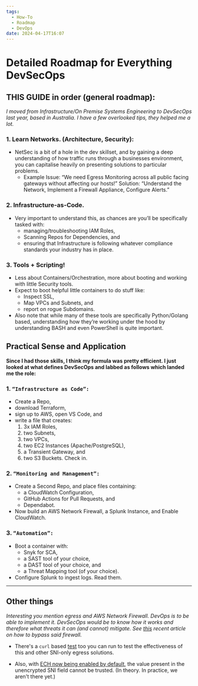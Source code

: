 ```yaml
---
tags:
  - How-To
  - Roadmap
  - DevOps
date: 2024-04-17T16:07
---
```

<!-- 2024-04-17-1607 (April 17, 2024 04:07:15 PM) -->

# Detailed Roadmap for Everything DevSecOps

## **THIS GUIDE in order (general roadmap):**

*I moved from Infrastructure/On Premise Systems Engineering to DevSecOps last year, based in Australia. I have a few overlooked tips, they helped me a lot.*
 
### 1. Learn Networks. (Architecture, Security): 
- NetSec is a bit of a hole in the dev skillset, and by gaining a deep understanding of how traffic runs through a businesses environment, you can capitalise heavily on presenting solutions to particular problems. 
  - Example Issue: “We need Egress Monitoring across all public facing gateways without affecting our hosts!” Solution: “Understand the Network, Implement a Firewall Appliance, Configure Alerts.”

### 2. Infrastructure-as-Code. 
- Very important to understand this, as chances are you’ll be specifically tasked with: 
  - managing/troubleshooting IAM Roles, 
  - Scanning Repos for Dependencies, and 
  - ensuring that Infrastructure is following whatever compliance standards your industry has in place.

### 3. Tools + Scripting! 
- Less about Containers/Orchestration, more about booting and working with little Security tools. 
- Expect to boot helpful little containers to do stuff like: 
  - Inspect SSL, 
  - Map VPCs and Subnets, and 
  - report on rogue Subdomains. 
- Also note that while many of these tools are specifically Python/Golang based, understanding how they’re working under the hood by understanding BASH and even PowerShell is quite important.

## Practical Sense and Application
**Since I had those skills, I think my formula was pretty efficient. I just looked at what defines DevSecOps and labbed as follows which landed me the role:**

### 1. `“Infrastructure as Code”:` 
- Create a Repo, 
- download Terraform, 
- sign up to AWS, open VS Code, and 
- write a file that creates: 
  1. 3x IAM Roles, 
  2. two Subnets, 
  3. two VPCs, 
  4. two EC2 Instances (Apache/PostgreSQL), 
  5. a Transient Gateway, and 
  6. two S3 Buckets. 
Check in.

### 2. `“Monitoring and Management”:`
- Create a Second Repo, and place files containing: 
  - a CloudWatch Configuration, 
  - GitHub Actions for Pull Requests, and 
  - Dependabot. 
- Now build an AWS Network Firewall, a Splunk Instance, and Enable CloudWatch.

### 3. `“Automation”:`
- Boot a container with: 
  - Snyk for SCA, 
  - a SAST tool of your choice, 
  - a DAST tool of your choice, and 
  - a Threat Mapping tool (of your choice). 
- Configure Splunk to ingest logs. Read them.

---
## Other things

*Interesting you mention egress and AWS Network Firewall. DevOps is to be able to implement it. DevSecOps would be to know how it works and therefore what threats it can (and cannot) mitigate. See [this](https://canglad.com/blog/2023/aws-network-firewall-egress-filtering-can-be-easily-bypassed/) recent article on how to bypass said firewall.*

- There's a `curl` based [test](https://chasersystems.com/discriminat/comparison/aws-network-firewall/#litmus-test) too you can run to test the effectiveness of this and other SNI-only egress solutions.

- Also, with [ECH now being enabled by default](https://groups.google.com/a/chromium.org/g/blink-dev/c/CmlXjQeNWDI/m/hx-_4lNBAQAJ?pli=1), the value present in the unencrypted SNI field cannot be trusted. (In theory. In practice, we aren't there yet.)
